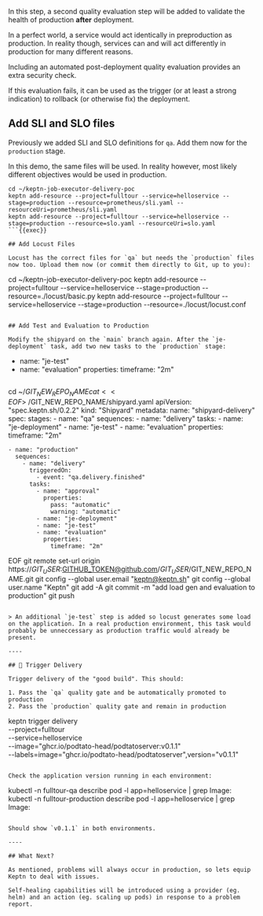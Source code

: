 In this step, a second quality evaluation step will be added to validate the health of production **after** deployment.

In a perfect world, a service would act identically in preproduction as production. In reality though, services can and will act differently in production for many different reasons.

Including an automated post-deployment quality evaluation provides an extra security check.

If this evaluation fails, it can be used as the trigger (or at least a strong indication) to rollback (or otherwise fix) the deployment.

## Add SLI and SLO files

Previously we added SLI and SLO definitions for `qa`. Add them now for the `production` stage.

In this demo, the same files will be used. In reality however, most likely different objectives would be used in production.

```
cd ~/keptn-job-executor-delivery-poc
keptn add-resource --project=fulltour --service=helloservice --stage=production --resource=prometheus/sli.yaml --resourceUri=prometheus/sli.yaml
keptn add-resource --project=fulltour --service=helloservice --stage=production --resource=slo.yaml --resourceUri=slo.yaml
```{{exec}}

## Add Locust Files

Locust has the correct files for `qa` but needs the `production` files now too. Upload them now (or commit them directly to Git, up to you):

```
cd ~/keptn-job-executor-delivery-poc
keptn add-resource --project=fulltour --service=helloservice --stage=production --resource=./locust/basic.py
keptn add-resource --project=fulltour --service=helloservice --stage=production --resource=./locust/locust.conf
```{{exec}}

## Add Test and Evaluation to Production

Modify the shipyard on the `main` branch again. After the `je-deployment` task, add two new tasks to the `production` stage:

```
- name: "je-test"
- name: "evaluation"
  properties:
    timeframe: "2m"
```

```
cd ~/$GIT_NEW_REPO_NAME
cat << EOF > ~/$GIT_NEW_REPO_NAME/shipyard.yaml
apiVersion: "spec.keptn.sh/0.2.2"
kind: "Shipyard"
metadata:
  name: "shipyard-delivery"
spec:
  stages:
    - name: "qa"
      sequences:
        - name: "delivery"
          tasks:
            - name: "je-deployment"
            - name: "je-test"
            - name: "evaluation"
              properties:
                timeframe: "2m"

    - name: "production"
      sequences:
        - name: "delivery"
          triggeredOn:
            - event: "qa.delivery.finished"
          tasks:
            - name: "approval"
              properties:
                pass: "automatic"
                warning: "automatic"
            - name: "je-deployment"
            - name: "je-test"
            - name: "evaluation"
              properties:
                timeframe: "2m"
EOF
git remote set-url origin https://$GIT_USER:$GITHUB_TOKEN@github.com/$GIT_USER/$GIT_NEW_REPO_NAME.git
git config --global user.email "keptn@keptn.sh"
git config --global user.name "Keptn"
git add -A
git commit -m "add load gen and evaluation to production"
git push
```{{exec}}

> An additional `je-test` step is added so locust generates some load on the application. In a real production environment, this task would probably be unneccessary as production traffic would already be present.

----

## 🎉 Trigger Delivery

Trigger delivery of the "good build". This should:

1. Pass the `qa` quality gate and be automatically promoted to production
2. Pass the `production` quality gate and remain in production

```
keptn trigger delivery \
--project=fulltour \
--service=helloservice \
--image="ghcr.io/podtato-head/podtatoserver:v0.1.1" \
--labels=image="ghcr.io/podtato-head/podtatoserver",version="v0.1.1"
```{{exec}}

Check the application version running in each environment:

```
kubectl -n fulltour-qa describe pod -l app=helloservice | grep Image:
kubectl -n fulltour-production describe pod -l app=helloservice | grep Image:
```{{exec}}

Should show `v0.1.1` in both environments.

----

## What Next?

As mentioned, problems will always occur in production, so lets equip Keptn to deal with issues.

Self-healing capabilities will be introduced using a provider (eg. helm) and an action (eg. scaling up pods) in response to a problem report.
